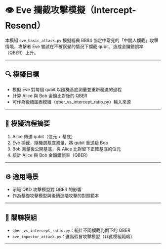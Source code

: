 # 👁️ Eve 攔截攻擊模擬（Intercept-Resend）

本模組 `eve_basic_attack.py` 模擬經典 BB84 協定中常見的「中間人攔截」攻擊情境，攻擊者 Eve 嘗試在不被察覺的情況下攔截 qubit，造成金鑰錯誤率（QBER）上升。

---

## 🔍 模擬目標

- 模擬 Eve 對每個 qubit 以隨機基底測量並重新發送的過程
- 計算 Alice 與 Bob 金鑰比對後的 QBER
- 可作為後續圖表模組（qber_vs_intercept_ratio.py）輸入來源

---

## 🧠 模擬流程摘要

1. Alice 傳送 qubit（位元 + 基底）
2. Eve 攔截，隨機選基底測量，將 qubit 重送給 Bob
3. Bob 測量後公開基底，與 Alice 比對留下正確基底的位元
4. 統計 Alice 與 Bob 金鑰錯誤率（QBER）

---

## ⚙️ 適用場景

- 示範 QKD 攻擊模型對 QBER 的影響
- 作為基礎攻擊模型與後續進階攻擊的對照範本

---

## 📁 關聯模組

- `qber_vs_intercept_ratio.py`：統計不同攔截比例下的 QBER
- `eve_impostor_attack.py`：進階假冒攻擊模型（非此模組範疇）

---
